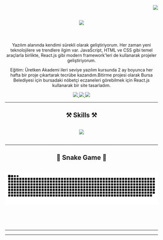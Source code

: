 <img align="right" src="https://visitor-badge.laobi.icu/badge?page_id=salesp07.salesp07" />

<h1 align="center">
    <img src="https://readme-typing-svg.herokuapp.com/?font=Righteous&size=35&center=true&vCenter=true&width=500&height=70&duration=4000&lines=MERBAHA!+👋;+Ben+Emirhan+Kurtay!;" />
</h1>



<br/>

<div align="center">
 
 Yazılım alanında kendimi sürekli olarak geliştiriyorum. Her zaman yeni teknolojilere ve trendlere ilgim var. JavaScript, HTML ve CSS gibi temel araçlarla birlikte, React.js gibi modern framework'leri de kullanarak projeler geliştiriyorum.

Eğitim: Üretken Akademi ileri seviye yazılım kursunda 2 ay boyunca her hafta bir proje çıkartarak tecrübe kazandım.Bitirme projesi olarak Bursa Belediyesi için bursadaki nöbetçi eczaneleri görebilmek için
React.js kullanarak bir site tasarladım.

 </div>
 
<div align="center"> 
  <a href="mailto:e.kurtay@hotmail.com">
    <img src="https://img.shields.io/badge/email-333333?style=for-the-badge&logo=gmail&logoColor=red" />
  </a>
  <a href="www.linkedin.com/in/emirhan-kurtay-672952122" target="_blank">
    <img src="https://img.shields.io/badge/LinkedIn-0077B5?style=for-the-badge&logo=linkedin&logoColor=white" target="_blank" />
  </a>
  <a href="mailto:e.kurtay@hotmail.com">
    <img src="https://img.shields.io/badge/WebSite-333333?style=for-the-badge&logo=gmail&logoColor=red" />
  </a>
  
</div>

 <hr/>
 
<h2 align="center">⚒️ Skills ⚒️</h2>
<br/>
<div align="center">
    <img src="https://skillicons.dev/icons?i=html,css,javascript,react,bootstrap,typescript,tailwind,vscode,github,git" />

</div>

<br/>
<hr/>

<div align="center">
  <h2>🐍 Snake Game 🐍</h2>
  <br>
  <img alt="snake eating my contributions" src="https://raw.githubusercontent.com/salesp07/salesp07/output/github-contribution-grid-snake.svg" />
  
  <br/><br/><br/>
</div>

<hr/>



<hr/>

